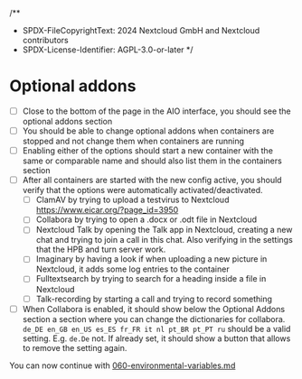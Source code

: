 /**
 * SPDX-FileCopyrightText: 2024 Nextcloud GmbH and Nextcloud contributors
 * SPDX-License-Identifier: AGPL-3.0-or-later
 */

# Optional addons

- [ ] Close to the bottom of the page in the AIO interface, you should see the optional addons section
- [ ] You should be able to change optional addons when containers are stopped and not change them when containers are running
- [ ] Enabling either of the options should start a new container with the same or comparable name and should also list them in the containers section
- [ ] After all containers are started with the new config active, you should verify that the options were automatically activated/deactivated.
    - [ ] ClamAV by trying to upload a testvirus to Nextcloud https://www.eicar.org/?page_id=3950
    - [ ] Collabora by trying to open a .docx or .odt file in Nextcloud
    - [ ] Nextcloud Talk by opening the Talk app in Nextcloud, creating a new chat and trying to join a call in this chat. Also verifying in the settings that the HPB and turn server work.
    - [ ] Imaginary by having a look if when uploading a new picture in Nextcloud, it adds some log entries to the container
    - [ ] Fulltextsearch by trying to search for a heading inside a file in Nextcloud
    - [ ] Talk-recording by starting a call and trying to record something
- [ ] When Collabora is enabled, it should show below the Optional Addons section a section where you can change the dictionaries for collabora. `de_DE en_GB en_US es_ES fr_FR it nl pt_BR pt_PT ru` should be a valid setting. E.g. `de.De` not. If already set, it should show a button that allows to remove the setting again.

You can now continue with [060-environmental-variables.md](./060-environmental-variables.md)